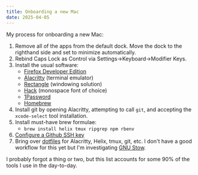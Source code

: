 ```yaml
---
title: Onboarding a new Mac
date: 2025-04-05
---
```


My process for onboarding a new Mac:

1. Remove all of the apps from the default dock. Move the dock to the righthand side and
   set to minimize automatically.
2. Rebind Caps Lock as Control via Settings->Keyboard->Modifier Keys.
3. Install the usual software:
   - [Firefox Developer Edition](https://www.mozilla.org/en-US/firefox/developer/)
   - [Alacritty](https://alacritty.org) (terminal emulator)
   - [Rectangle](https://rectangleapp.com) (windowing solution)
   - [Hack](https://sourcefoundry.org/hack/) (monospace font of choice)
   - [1Password](https://1password.com)
   - [Homebrew](https://brew.sh)
4. Install git by opening Alacritty, attempting to call `git`, and accepting the
   `xcode-select` tool installation.
5. Install must-have brew formulae:
   - `brew install helix tmux ripgrep npm rbenv`
6. [Configure a Github SSH key](https://docs.github.com/en/authentication/connecting-to-github-with-ssh/generating-a-new-ssh-key-and-adding-it-to-the-ssh-agent)
7. Bring over [dotfiles](https://github.com/mgmarlow/dotfiles) for Alacritty,
   Helix, tmux, git, etc. I don't have a good workflow for this yet but I'm
   investigating [GNU Stow](https://www.gnu.org/software/stow/).

I probably forgot a thing or two, but this list accounts for some 90% of the tools
I use in the day-to-day.
